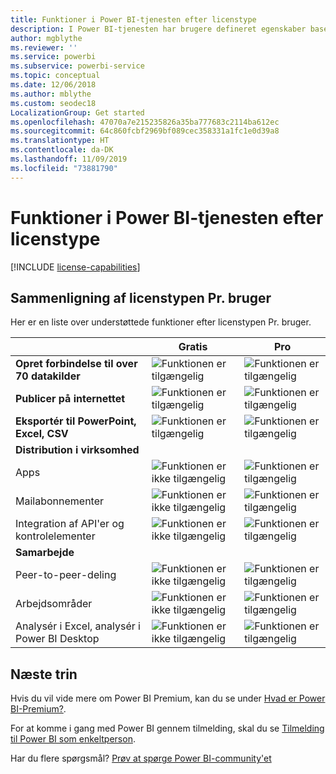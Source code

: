 ```yaml
---
title: Funktioner i Power BI-tjenesten efter licenstype
description: I Power BI-tjenesten har brugere defineret egenskaber baseret på den type licens pr. bruger, de har (Free eller Pro), og om det indhold, de interagerer med, befinder sig i et arbejdsområde, der er tildelt en Power BI Premium-kapacitet.
author: mgblythe
ms.reviewer: ''
ms.service: powerbi
ms.subservice: powerbi-service
ms.topic: conceptual
ms.date: 12/06/2018
ms.author: mblythe
ms.custom: seodec18
LocalizationGroup: Get started
ms.openlocfilehash: 47070a7e215235826a35ba777683c2114ba612ec
ms.sourcegitcommit: 64c860fcbf2969bf089cec358331a1fc1e0d39a8
ms.translationtype: HT
ms.contentlocale: da-DK
ms.lasthandoff: 11/09/2019
ms.locfileid: "73881790"
---
```

# <a name="power-bi-service-features-by-license-type"></a>Funktioner i Power BI-tjenesten efter licenstype

[!INCLUDE [license-capabilities](includes/license-capabilities.md)]

## <a name="per-user-license-type-comparison"></a>Sammenligning af licenstypen Pr. bruger

Her er en liste over understøttede funktioner efter licenstypen Pr. bruger.

|  | Gratis | Pro |
| --- | --- | --- |
| **Opret forbindelse til over 70 datakilder** |![Funktionen er tilgængelig](media/features-license-type/available.png) |![Funktionen er tilgængelig](media/features-license-type/available.png) |
| **Publicer på internettet** |![Funktionen er tilgængelig](media/features-license-type/available.png) |![Funktionen er tilgængelig](media/features-license-type/available.png) |
| **Eksportér til PowerPoint, Excel, CSV** |![Funktionen er tilgængelig](media/features-license-type/available.png) |![Funktionen er tilgængelig](media/features-license-type/available.png) |
| **Distribution i virksomhed** | | |
| Apps |![Funktionen er ikke tilgængelig](media/features-license-type/not-available.png) |![Funktionen er tilgængelig](media/features-license-type/available.png) |
| Mailabonnementer |![Funktionen er ikke tilgængelig](media/features-license-type/not-available.png) |![Funktionen er tilgængelig](media/features-license-type/available.png) |
| Integration af API'er og kontrolelementer |![Funktionen er ikke tilgængelig](media/features-license-type/not-available.png) |![Funktionen er tilgængelig](media/features-license-type/available.png) |
| **Samarbejde** | | |
| Peer-to-peer-deling |![Funktionen er ikke tilgængelig](media/features-license-type/not-available.png) |![Funktionen er tilgængelig](media/features-license-type/available.png) |
| Arbejdsområder |![Funktionen er ikke tilgængelig](media/features-license-type/not-available.png) |![Funktionen er tilgængelig](media/features-license-type/available.png) |
| Analysér i Excel, analysér i Power BI Desktop |![Funktionen er ikke tilgængelig](media/features-license-type/not-available.png) |![Funktionen er tilgængelig](media/features-license-type/available.png) |

## <a name="next-steps"></a>Næste trin

Hvis du vil vide mere om Power BI Premium, kan du se under [Hvad er Power BI-Premium?](service-premium-what-is.md).

For at komme i gang med Power BI gennem tilmelding, skal du se [Tilmelding til Power BI som enkeltperson](service-self-service-signup-for-power-bi.md).

Har du flere spørgsmål? [Prøv at spørge Power BI-community'et](https://community.powerbi.com/)
